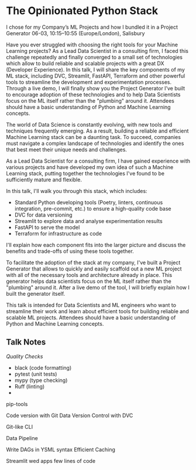 # The Opinionated Python Stack 

I chose for my Company’s ML Projects and how I bundled it in a Project Generator
06-03, 10:15–10:55 (Europe/London), Salisbury

Have you ever struggled with choosing the right tools for your Machine Learning projects? As a Lead Data Scientist in a consulting firm, I faced this challenge repeatedly and finally converged to a small set of technologies which allow to build reliable and scalable projects with a great DX (Developer Experience). In this talk, I will share the key components of my ML stack, including DVC, Streamlit, FastAPI, Terraform and other powerful tools to streamline the development and experimentation processes. Through a live demo, I will finally show you the Project Generator I’ve built to encourage adoption of these technologies and to help Data Scientists focus on the ML itself rather than the "plumbing" around it. Attendees should have a basic understanding of Python and Machine Learning concepts.

The world of Data Science is constantly evolving, with new tools and techniques frequently emerging. As a result, building a reliable and efficient Machine Learning stack can be a daunting task. To succeed, companies must navigate a complex landscape of technologies and identify the ones that best meet their unique needs and challenges.

As a Lead Data Scientist for a consulting firm, I have gained experience with various projects and have developed my own idea of such a Machine Learning stack, putting together the technologies I've found to be sufficiently mature and flexible.

In this talk, I'll walk you through this stack, which includes:
- Standard Python developing tools (Poetry, linters, continuous integration, pre-commit, etc.) to ensure a high-quality code base
- DVC for data versioning
- Streamlit to explore data and analyse experimentation results
- FastAPI to serve the model
- Terraform for infrastructure as code

I'll explain how each component fits into the larger picture and discuss the benefits and trade-offs of using these tools together.

To facilitate the adoption of the stack at my company, I've built a Project Generator that allows to quickly and easily scaffold out a new ML project with all of the necessary tools and architecture already in place. This generator helps data scientists focus on the ML itself rather than the "plumbing" around it. After a live demo of the tool, I will briefly explain how I built the generator itself.

This talk is intended for Data Scientists and ML engineers who want to streamline their work and learn about efficient tools for building reliable and scalable ML projects. Attendees should have a basic understanding of Python and Machine Learning concepts.

## Talk Notes

*Quality Checks*
- black (code formatting)
- pytest (unit tests)
- mypy (type checking)
- Ruff (linting)
- 
pip-tools 


Code version with Git
Data Version Control with DVC

Git-like CLI

Data Pipeline

Write DAGs in YSML syntax
Efficient Caching

Streamlit 
wed apps few lines of code 

